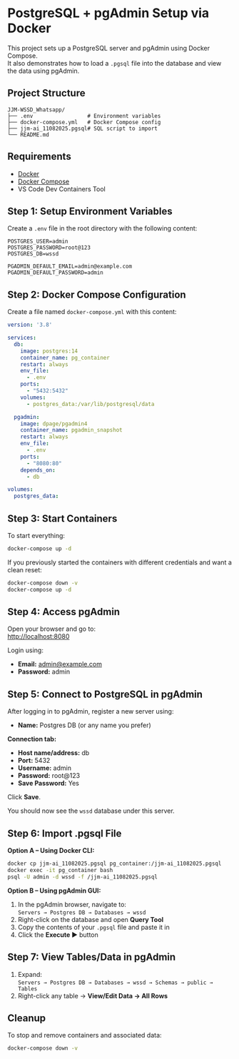 # PostgreSQL + pgAdmin Setup via Docker

This project sets up a PostgreSQL server and pgAdmin using Docker Compose.  
It also demonstrates how to load a `.pgsql` file into the database and view the data using pgAdmin.


## Project Structure

```
JJM-WSSD_Whatsapp/
├── .env                 # Environment variables
├── docker-compose.yml   # Docker Compose config
├── jjm-ai_11082025.pgsql# SQL script to import
└── README.md            
```

## Requirements

- [Docker](https://www.docker.com/)
- [Docker Compose](https://docs.docker.com/compose/)
- VS Code Dev Containers Tool



## Step 1: Setup Environment Variables

Create a `.env` file in the root directory with the following content:

```
POSTGRES_USER=admin
POSTGRES_PASSWORD=root@123
POSTGRES_DB=wssd

PGADMIN_DEFAULT_EMAIL=admin@example.com
PGADMIN_DEFAULT_PASSWORD=admin
```



## Step 2: Docker Compose Configuration

Create a file named `docker-compose.yml` with this content:

```yaml
version: '3.8'

services:
  db:
    image: postgres:14
    container_name: pg_container
    restart: always
    env_file:
      - .env
    ports:
      - "5432:5432"
    volumes:
      - postgres_data:/var/lib/postgresql/data

  pgadmin:
    image: dpage/pgadmin4
    container_name: pgadmin_snapshot
    restart: always
    env_file:
      - .env
    ports:
      - "8080:80"
    depends_on:
      - db

volumes:
  postgres_data:
```

## Step 3: Start Containers

To start everything:

```sh
docker-compose up -d
```

If you previously started the containers with different credentials and want a clean reset:

```sh
docker-compose down -v
docker-compose up -d
```

## Step 4: Access pgAdmin

Open your browser and go to:  
[http://localhost:8080](http://localhost:8080)

Login using:

- **Email:** admin@example.com  
- **Password:** admin


## Step 5: Connect to PostgreSQL in pgAdmin

After logging in to pgAdmin, register a new server using:

- **Name:** Postgres DB (or any name you prefer)

**Connection tab:**

- **Host name/address:** db
- **Port:** 5432
- **Username:** admin
- **Password:** root@123
- **Save Password:** Yes

Click **Save**.

You should now see the `wssd` database under this server.


## Step 6: Import .pgsql File

**Option A – Using Docker CLI:**

```sh
docker cp jjm-ai_11082025.pgsql pg_container:/jjm-ai_11082025.pgsql
docker exec -it pg_container bash
psql -U admin -d wssd -f /jjm-ai_11082025.pgsql
```

**Option B – Using pgAdmin GUI:**

1. In the pgAdmin browser, navigate to:  
   `Servers → Postgres DB → Databases → wssd`
2. Right-click on the database and open **Query Tool**
3. Copy the contents of your `.pgsql` file and paste it in
4. Click the **Execute ▶️** button


## Step 7: View Tables/Data in pgAdmin

1. Expand:  
   `Servers → Postgres DB → Databases → wssd → Schemas → public → Tables`
2. Right-click any table → **View/Edit Data → All Rows**



## Cleanup

To stop and remove containers and associated data:

```sh
docker-compose down -v
```
